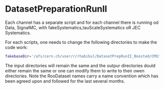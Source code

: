 # DatasetPreparationRunII
Each channel has a separate script and for each channel there is running od Data, SignalMC, with fakeSystematics,tauScaleSystematics oR JEC Systematics.

For each scripts, one needs to change the following directories to make the code work:

```bash
fakebaseDir='/afs/cern.ch/user/r/rhabibul/DatasetPrepRunII_Boosted/CMSSW_10_2_13/src/DatasetPreparationRunII/data/
```
The input directories will remain the same and the outpur directories dould either remain the same or one can modify them to write to their owen directories. Note the RooDataset names carry a name convention which has been agreed upon and followed for the last several 
months.

